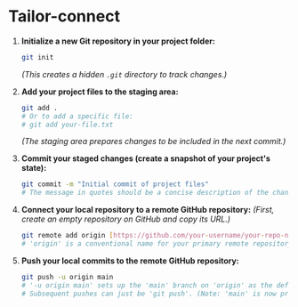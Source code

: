 # Tailor-connect

1.  **Initialize a new Git repository in your project folder:**
    ```bash
    git init
    ```
    *(This creates a hidden `.git` directory to track changes.)*

2.  **Add your project files to the staging area:**
    ```bash
    git add .
    # Or to add a specific file:
    # git add your-file.txt
    ```
    *(The staging area prepares changes to be included in the next commit.)*

3.  **Commit your staged changes (create a snapshot of your project's state):**
    ```bash
    git commit -m "Initial commit of project files"
    # The message in quotes should be a concise description of the changes.
    ```

4.  **Connect your local repository to a remote GitHub repository:**
    *(First, create an empty repository on GitHub and copy its URL.)*
    ```bash
    git remote add origin [https://github.com/your-username/your-repo-name.git](https://github.com/your-username/your-repo-name.git)
    # 'origin' is a conventional name for your primary remote repository.
    ```

5.  **Push your local commits to the remote GitHub repository:**
    ```bash
    git push -u origin main
    # '-u origin main' sets up the 'main' branch on 'origin' as the default upstream branch.
    # Subsequent pushes can just be 'git push'. (Note: 'main' is now preferred over 'master'.)
    ```
